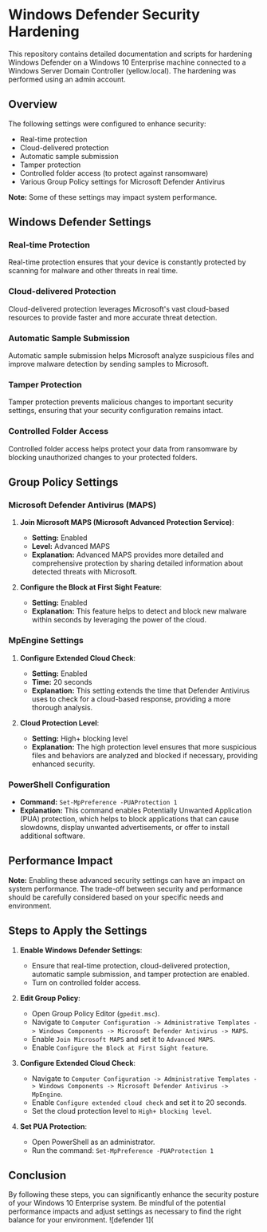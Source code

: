 
# Windows Defender Security Hardening

This repository contains detailed documentation and scripts for hardening Windows Defender on a Windows 10 Enterprise machine connected to a Windows Server Domain Controller (yellow.local). The hardening was performed using an admin account.

## Overview

The following settings were configured to enhance security:
- Real-time protection
- Cloud-delivered protection
- Automatic sample submission
- Tamper protection
- Controlled folder access (to protect against ransomware)
- Various Group Policy settings for Microsoft Defender Antivirus

**Note:** Some of these settings may impact system performance.

## Windows Defender Settings

### Real-time Protection
Real-time protection ensures that your device is constantly protected by scanning for malware and other threats in real time.

### Cloud-delivered Protection
Cloud-delivered protection leverages Microsoft's vast cloud-based resources to provide faster and more accurate threat detection.

### Automatic Sample Submission
Automatic sample submission helps Microsoft analyze suspicious files and improve malware detection by sending samples to Microsoft.

### Tamper Protection
Tamper protection prevents malicious changes to important security settings, ensuring that your security configuration remains intact.

### Controlled Folder Access
Controlled folder access helps protect your data from ransomware by blocking unauthorized changes to your protected folders.

## Group Policy Settings

### Microsoft Defender Antivirus (MAPS)

1. **Join Microsoft MAPS (Microsoft Advanced Protection Service)**:
   - **Setting:** Enabled
   - **Level:** Advanced MAPS
   - **Explanation:** Advanced MAPS provides more detailed and comprehensive protection by sharing detailed information about detected threats with Microsoft.

2. **Configure the Block at First Sight Feature**:
   - **Setting:** Enabled
   - **Explanation:** This feature helps to detect and block new malware within seconds by leveraging the power of the cloud.

### MpEngine Settings

1. **Configure Extended Cloud Check**:
   - **Setting:** Enabled
   - **Time:** 20 seconds
   - **Explanation:** This setting extends the time that Defender Antivirus uses to check for a cloud-based response, providing a more thorough analysis.

2. **Cloud Protection Level**:
   - **Setting:** High+ blocking level
   - **Explanation:** The high protection level ensures that more suspicious files and behaviors are analyzed and blocked if necessary, providing enhanced security.

### PowerShell Configuration

- **Command:** `Set-MpPreference -PUAProtection 1`
- **Explanation:** This command enables Potentially Unwanted Application (PUA) protection, which helps to block applications that can cause slowdowns, display unwanted advertisements, or offer to install additional software.

## Performance Impact

**Note:** Enabling these advanced security settings can have an impact on system performance. The trade-off between security and performance should be carefully considered based on your specific needs and environment.

## Steps to Apply the Settings

1. **Enable Windows Defender Settings**:
   - Ensure that real-time protection, cloud-delivered protection, automatic sample submission, and tamper protection are enabled.
   - Turn on controlled folder access.

2. **Edit Group Policy**:
   - Open Group Policy Editor (`gpedit.msc`).
   - Navigate to `Computer Configuration -> Administrative Templates -> Windows Components -> Microsoft Defender Antivirus -> MAPS`.
   - Enable `Join Microsoft MAPS` and set it to `Advanced MAPS`.
   - Enable `Configure the Block at First Sight feature`.

3. **Configure Extended Cloud Check**:
   - Navigate to `Computer Configuration -> Administrative Templates -> Windows Components -> Microsoft Defender Antivirus -> MpEngine`.
   - Enable `Configure extended cloud check` and set it to 20 seconds.
   - Set the cloud protection level to `High+ blocking level`.

4. **Set PUA Protection**:
   - Open PowerShell as an administrator.
   - Run the command: `Set-MpPreference -PUAProtection 1`

## Conclusion

By following these steps, you can significantly enhance the security posture of your Windows 10 Enterprise system. Be mindful of the potential performance impacts and adjust settings as necessary to find the right balance for your environment.
![defender 1](
